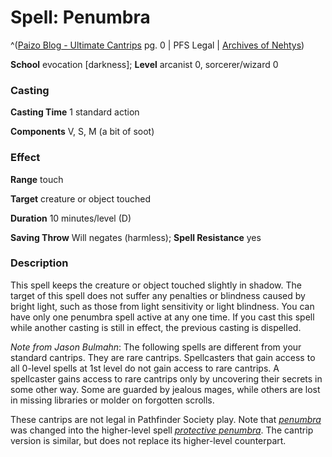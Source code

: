 # Spell: Penumbra

^([Paizo Blog - Ultimate Cantrips][ss-penumbra] pg. 0 | PFS Legal | [Archives of Nehtys][sn-penumbra])

**School** evocation [darkness]; **Level** arcanist 0, sorcerer/wizard 0

### Casting

**Casting Time** 1 standard action  

**Components** V, S, M (a bit of soot)

### Effect

**Range** touch  

**Target** creature or object touched  

**Duration** 10 minutes/level (D)  

**Saving Throw** Will negates (harmless); **Spell Resistance** yes

### Description

This spell keeps the creature or object touched slightly in shadow. The target of this spell does not suffer any penalties or blindness caused by bright light, such as those from light sensitivity or light blindness. You can have only one penumbra spell active at any one time. If you cast this spell while another casting is still in effect, the previous casting is dispelled.  

_Note from Jason Bulmahn_: The following spells are different from your standard cantrips. They are rare cantrips. Spellcasters that gain access to all 0-level spells at 1st level do not gain access to rare cantrips. A spellcaster gains access to rare cantrips only by uncovering their secrets in some other way. Some are guarded by jealous mages, while others are lost in missing libraries or molder on forgotten scrolls.  

These cantrips are not legal in Pathfinder Society play. Note that _[penumbra]_ was changed into the higher-level spell _[protective penumbra]_. The cantrip version is similar, but does not replace its higher-level counterpart.

[ss-penumbra]: http://paizo.com/paizo/blog/v5748d
[sn-penumbra]: http://www.archivesofnethys.com/SpellDisplay.aspx?ItemName=Penumbra
[protective penumbra]: http://www.archivesofnethys.com/SpellDisplay.aspx?ItemName=protective%20penumbra
[penumbra]: http://www.archivesofnethys.com/SpellDisplay.aspx?ItemName=penumbra